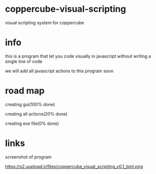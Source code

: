# coppercube-visual-scripting
visual scripting system for coppercube


# info
this is a program that let you code visually in javascript without writing a single line of code

we will add all javascript actions to this program soon


# road map
creating gui(100% done)

creating all actions(20% done)

creating exe file(0% done)

# links

screenshot of program


https://s2.uupload.ir/files/coppercube_visual_scripting_v0.1_bint.png
